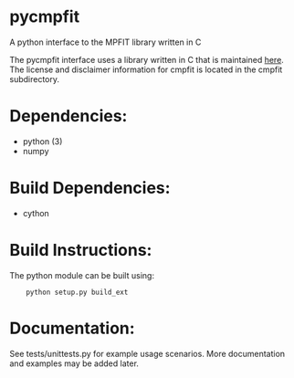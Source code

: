 pycmpfit
========

A python interface to the MPFIT library written in C

The pycmpfit interface uses a library written in C that is maintained
[here](http://cow.physics.wisc.edu/~craigm/idl/cmpfit.html). The
license and disclaimer information for cmpfit is located in the cmpfit
subdirectory.


Dependencies:
=====

* python (3)
* numpy

Build Dependencies:
=====

* cython

Build Instructions:
=====

The python module can be built using:

        python setup.py build_ext

Documentation:
=====

See tests/unittests.py for example usage scenarios. More documentation
and examples may be added later.

